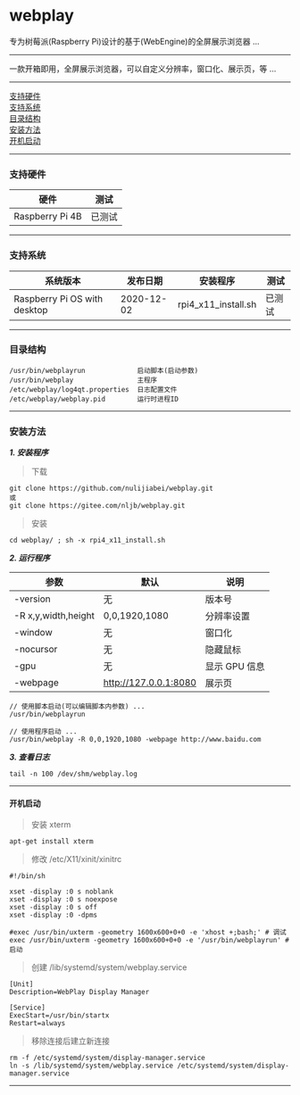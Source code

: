 # webplay

专为树莓派(Raspberry Pi)设计的基于(WebEngine)的全屏展示浏览器 ...

---

一款开箱即用，全屏展示浏览器，可以自定义分辨率，窗口化、展示页，等 ...

---

[支持硬件](#支持硬件)  
[支持系统](#支持系统)  
[目录结构](#目录结构)  
[安装方法](#安装方法)  
[开机启动](#开机启动)  

---
### 支持硬件

| 硬件 | 测试 |
| --- | --- |
| Raspberry Pi 4B | 已测试 |

---
### 支持系统

| 系统版本 | 发布日期 | 安装程序 | 测试 |
| --- | --- | --- | --- |
| Raspberry Pi OS with desktop | 2020-12-02 | rpi4_x11_install.sh | 已测试 |

---
### 目录结构

```
/usr/bin/webplayrun             启动脚本(启动参数)
/usr/bin/webplay                主程序
/etc/webplay/log4qt.properties  日志配置文件
/etc/webplay/webplay.pid        运行时进程ID
```

---
### 安装方法
 
 ***1. 安装程序***
 
 > 下载
 
 ```
 git clone https://github.com/nulijiabei/webplay.git
 或 
 git clone https://gitee.com/nljb/webplay.git
 ```
 
 > 安装
 
 ```
 cd webplay/ ; sh -x rpi4_x11_install.sh
 ```
 
 ***2. 运行程序***
 
 | 参数 | 默认 | 说明 |
 | --- | --- | --- |
 | -version | 无 | 版本号 |
 | -R x,y,width,height | 0,0,1920,1080 | 分辨率设置 |
 | -window | 无 | 窗口化 |
 | -nocursor |	无 | 隐藏鼠标 |
 | -gpu | 无 | 显示 GPU 信息 |
 | -webpage | http://127.0.0.1:8080 | 展示页 |
 
 ```
 // 使用脚本启动(可以编辑脚本内参数) ...
 /usr/bin/webplayrun
 
 // 使用程序启动 ...
 /usr/bin/webplay -R 0,0,1920,1080 -webpage http://www.baidu.com
 ```
 
 ***3. 查看日志***
 ```
 tail -n 100 /dev/shm/webplay.log
 ```
 
 ---
 #### 开机启动
 
 > 安装 xterm 
 ```
 apt-get install xterm
 ```
 
 > 修改 /etc/X11/xinit/xinitrc 
 ```
 #!/bin/sh
 
 xset -display :0 s noblank
 xset -display :0 s noexpose
 xset -display :0 s off
 xset -display :0 -dpms

 #exec /usr/bin/uxterm -geometry 1600x600+0+0 -e 'xhost +;bash;' # 调试
 exec /usr/bin/uxterm -geometry 1600x600+0+0 -e '/usr/bin/webplayrun' # 启动
 ```

 > 创建 /lib/systemd/system/webplay.service
 ```
 [Unit]
 Description=WebPlay Display Manager

 [Service]
 ExecStart=/usr/bin/startx
 Restart=always
 ```
 
 > 移除连接后建立新连接
 ```
 rm -f /etc/systemd/system/display-manager.service
 ln -s /lib/systemd/system/webplay.service /etc/systemd/system/display-manager.service
 ```
 
 ---

